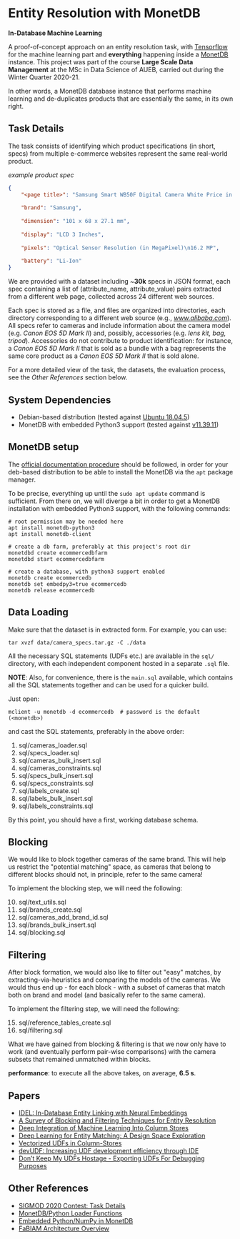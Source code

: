 # Entity Resolution with MonetDB
**In-Database Machine Learning**

A proof-of-concept approach on an entity resolution task, with [Tensorflow](https://github.com/tensorflow/tensorflow) 
for the machine learning part and **everything** happening inside a [MonetDB](https://www.monetdb.org/Home) instance. 
This project was part of the course **Large Scale Data Management** at the MSc in Data Science of AUEB, carried out 
during the Winter Quarter 2020-21.

In other words, a MonetDB database instance that performs machine learning and de-duplicates products that are 
essentially the same, in its own right.

## Task Details

The task consists of identifying which product specifications (in short, specs) from multiple e-commerce websites 
represent the same real-world product.

*example product spec*
```json
{
    "<page title>": "Samsung Smart WB50F Digital Camera White Price in India",
    
    "brand": "Samsung",
    
    "dimension": "101 x 68 x 27.1 mm",
    
    "display": "LCD 3 Inches",
    
    "pixels": "Optical Sensor Resolution (in MegaPixel)\n16.2 MP",
    
    "battery": "Li-Ion"
}
```

We are provided with a dataset including ~**30k** specs in JSON format, each spec containing a list of (attribute_name, 
attribute_value) pairs extracted from a different web page, collected across 24 different web sources.

Each spec is stored as a file, and files are organized into directories, each directory corresponding to a different
web source (e.g., *www.alibaba.com*).
All specs refer to cameras and include information about the camera model (e.g. *Canon EOS 5D Mark II*) and, possibly, 
accessories (e.g. *lens kit, bag, tripod*). Accessories do not contribute to product identification: for instance, a 
*Canon EOS 5D Mark II* that is sold as a bundle with a bag represents the same core product as a *Canon EOS 5D Mark II* 
that is sold alone.

For a more detailed view of the task, the datasets, the evaluation process, see the *Other References* section below.

## System Dependencies

- Debian-based distribution (tested against [Ubuntu 18.04.5](https://releases.ubuntu.com/18.04/))
- MonetDB with embedded Python3 support (tested against [v11.39.11](https://www.monetdb.org/Downloads/ReleaseNotes))

## MonetDB setup

The [official documentation procedure](https://www.monetdb.org/downloads/deb/) should be followed, in order 
for your deb-based distribution to be able to install the MonetDB via the ``apt`` package manager.

To be precise, everything up until the ``sudo apt update`` command is sufficient. From there on, we will diverge a bit in order 
to get a MonetDB installation with embedded Python3 support, with the
following commands:  

```shell
# root permission may be needed here 
apt install monetdb-python3
apt install monetdb-client

# create a db farm, preferably at this project's root dir
monetdbd create ecommercedbfarm
monetdbd start ecommercedbfarm

# create a database, with python3 support enabled
monetdb create ecommercedb
monetdb set embedpy3=true ecommercedb
monetdb release ecommercedb
```

## Data Loading

Make sure that the dataset is in extracted form. For example, you can use:

```shell
tar xvzf data/camera_specs.tar.gz -C ./data
```

All the necessary SQL statements (UDFs etc.) are available in the ``sql/`` directory, with each independent component 
hosted in a separate ``.sql`` file.

**NOTE**: Also, for convenience, there is the ``main.sql`` available, which contains all the SQL statements together 
and can be used for a quicker build.

Just open:

```shell
mclient -u monetdb -d ecommercedb  # password is the default (<monetdb>)
```
and cast the SQL statements, preferably in the above order:

1. sql/cameras_loader.sql
2. sql/specs_loader.sql
3. sql/cameras_bulk_insert.sql
4. sql/cameras_constraints.sql
5. sql/specs_bulk_insert.sql
6. sql/specs_constraints.sql
7. sql/labels_create.sql
8. sql/labels_bulk_insert.sql
9. sql/labels_constraints.sql
   
By this point, you should have a first, working database schema. 

## Blocking

We would like to block together cameras of the same brand. This will help us restrict the 
"potential matching" space, as cameras that belong to different blocks should not, in principle, refer to the same 
camera! 

To implement the blocking step, we will need the following:

10. sql/text_utils.sql
11. sql/brands_create.sql
12. sql/cameras_add_brand_id.sql
13. sql/brands_bulk_insert.sql
14. sql/blocking.sql

## Filtering

After block formation, we would also like to filter out "easy" matches, by extracting-via-heuristics and comparing the 
models of the cameras. We would thus end up - for each block - with a subset of cameras that 
match both on brand and model (and basically refer to the same camera).

To implement the filtering step, we will need the following:

15. sql/reference_tables_create.sql
16. sql/filtering.sql

What we have gained from blocking & filtering is that we now only have to work (and eventually perform pair-wise 
comparisons) with the camera subsets that remained unmatched within blocks.

**performance**: to execute all the above takes, on average, **6.5 s**. 

## Papers

- [IDEL: In-Database Entity Linking with Neural Embeddings](https://arxiv.org/abs/1803.04884)
- [A Survey of Blocking and Filtering Techniques for Entity Resolution](https://arxiv.org/pdf/1905.06167.pdf)
- [Deep Integration of Machine Learning Into Column Stores](https://openproceedings.org/2018/conf/edbt/paper-293.pdf)
- [Deep Learning for Entity Matching: A Design Space Exploration](http://pages.cs.wisc.edu/~anhai/papers1/deepmatcher-sigmod18.pdf)
- [Vectorized UDFs in Column-Stores](https://mytherin.github.io/papers/2016-vectorizedudfs.pdf)
- [devUDF: Increasing UDF development efficiency through IDE](https://openproceedings.org/2019/conf/edbt/EDBT19_paper_242.pdf)
- [Don’t Keep My UDFs Hostage - Exporting UDFs For
Debugging Purposes](http://sbbd.org.br/2018/wp-content/uploads/sites/3/2018/02/p246-251.pdf)

## Other References

- [SIGMOD 2020 Contest: Task Details](http://www.inf.uniroma3.it/db/sigmod2020contest/task.html)
- [MonetDB/Python Loader Functions](https://www.monetdb.org/blog/monetdbpython-loader-functions)  
- [Embedded Python/NumPy in MonetDB](https://www.monetdb.org/blog/embedded-pythonnumpy-monetdb)
- [FaBIAM Architecture Overview](https://fashionbrain-project.eu/showcase/MonetDB/output1.html)
